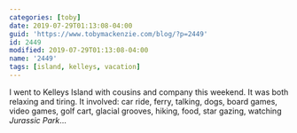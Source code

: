 ```yaml
---
categories: [toby]
date: 2019-07-29T01:13:08-04:00
guid: 'https://www.tobymackenzie.com/blog/?p=2449'
id: 2449
modified: 2019-07-29T01:13:08-04:00
name: '2449'
tags: [island, kelleys, vacation]
---
```


I went to Kelleys Island with cousins and company this weekend.<!--more-->  It was both relaxing and tiring.  It involved: car ride, ferry, talking, dogs, board games, video games, golf cart, glacial grooves, hiking, food, star gazing, watching *Jurassic Park*…
